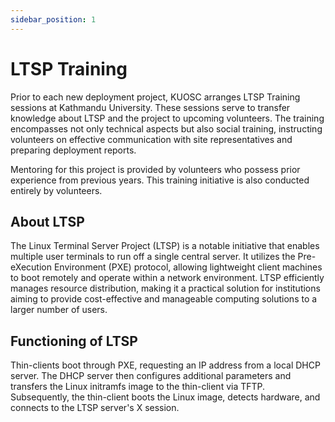 ```yaml
---
sidebar_position: 1
---
```


# LTSP Training

Prior to each new deployment project, KUOSC arranges LTSP Training sessions at Kathmandu University. These sessions serve to transfer knowledge about LTSP and the project to upcoming volunteers. The training encompasses not only technical aspects but also social training, instructing volunteers on effective communication with site representatives and preparing deployment reports.

Mentoring for this project is provided by volunteers who possess prior experience from previous years. This training initiative is also conducted entirely by volunteers.

## About LTSP

The Linux Terminal Server Project (LTSP) is a notable initiative that enables multiple user terminals to run off a single central server. It utilizes the Pre-eXecution Environment (PXE) protocol, allowing lightweight client machines to boot remotely and operate within a network environment. LTSP efficiently manages resource distribution, making it a practical solution for institutions aiming to provide cost-effective and manageable computing solutions to a larger number of users.

## Functioning of LTSP

Thin-clients boot through PXE, requesting an IP address from a local DHCP server. The DHCP server then configures additional parameters and transfers the Linux initramfs image to the thin-client via TFTP. Subsequently, the thin-client boots the Linux image, detects hardware, and connects to the LTSP server's X session.

